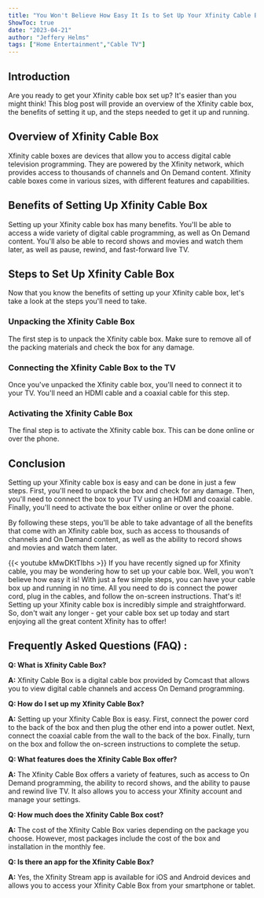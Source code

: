 ```yaml
---
title: "You Won't Believe How Easy It Is to Set Up Your Xfinity Cable Box!"
ShowToc: true 
date: "2023-04-21"
author: "Jeffery Helms" 
tags: ["Home Entertainment","Cable TV"]
---
```

## Introduction 
Are you ready to get your Xfinity cable box set up? It's easier than you might think! This blog post will provide an overview of the Xfinity cable box, the benefits of setting it up, and the steps needed to get it up and running. 

## Overview of Xfinity Cable Box
Xfinity cable boxes are devices that allow you to access digital cable television programming. They are powered by the Xfinity network, which provides access to thousands of channels and On Demand content. Xfinity cable boxes come in various sizes, with different features and capabilities. 

## Benefits of Setting Up Xfinity Cable Box
Setting up your Xfinity cable box has many benefits. You'll be able to access a wide variety of digital cable programming, as well as On Demand content. You'll also be able to record shows and movies and watch them later, as well as pause, rewind, and fast-forward live TV. 

## Steps to Set Up Xfinity Cable Box
Now that you know the benefits of setting up your Xfinity cable box, let's take a look at the steps you'll need to take. 

### Unpacking the Xfinity Cable Box
The first step is to unpack the Xfinity cable box. Make sure to remove all of the packing materials and check the box for any damage. 

### Connecting the Xfinity Cable Box to the TV
Once you've unpacked the Xfinity cable box, you'll need to connect it to your TV. You'll need an HDMI cable and a coaxial cable for this step. 

### Activating the Xfinity Cable Box
The final step is to activate the Xfinity cable box. This can be done online or over the phone. 

## Conclusion
Setting up your Xfinity cable box is easy and can be done in just a few steps. First, you'll need to unpack the box and check for any damage. Then, you'll need to connect the box to your TV using an HDMI and coaxial cable. Finally, you'll need to activate the box either online or over the phone. 

By following these steps, you'll be able to take advantage of all the benefits that come with an Xfinity cable box, such as access to thousands of channels and On Demand content, as well as the ability to record shows and movies and watch them later.

{{< youtube kMwDKtTIbhs >}} 
If you have recently signed up for Xfinity cable, you may be wondering how to set up your cable box. Well, you won't believe how easy it is! With just a few simple steps, you can have your cable box up and running in no time. All you need to do is connect the power cord, plug in the cables, and follow the on-screen instructions. That's it! Setting up your Xfinity cable box is incredibly simple and straightforward. So, don't wait any longer - get your cable box set up today and start enjoying all the great content Xfinity has to offer!

## Frequently Asked Questions (FAQ) :
**Q: What is Xfinity Cable Box?**

**A:** Xfinity Cable Box is a digital cable box provided by Comcast that allows you to view digital cable channels and access On Demand programming.

**Q: How do I set up my Xfinity Cable Box?**

**A:** Setting up your Xfinity Cable Box is easy. First, connect the power cord to the back of the box and then plug the other end into a power outlet. Next, connect the coaxial cable from the wall to the back of the box. Finally, turn on the box and follow the on-screen instructions to complete the setup.

**Q: What features does the Xfinity Cable Box offer?**

**A:** The Xfinity Cable Box offers a variety of features, such as access to On Demand programming, the ability to record shows, and the ability to pause and rewind live TV. It also allows you to access your Xfinity account and manage your settings.

**Q: How much does the Xfinity Cable Box cost?**

**A:** The cost of the Xfinity Cable Box varies depending on the package you choose. However, most packages include the cost of the box and installation in the monthly fee.

**Q: Is there an app for the Xfinity Cable Box?**

**A:** Yes, the Xfinity Stream app is available for iOS and Android devices and allows you to access your Xfinity Cable Box from your smartphone or tablet.





